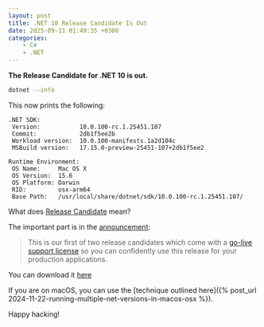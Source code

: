 ```yaml
---
layout: post
title: .NET 10 Release Candidate Is Out
date: 2025-09-11 01:49:35 +0300
categories:
    - C#
    - .NET
---
```


**The Release Candidate for .NET 10 is out.**

```bash
dotnet --info
```

This now prints the following:

```plaintext
.NET SDK:
 Version:           10.0.100-rc.1.25451.107
 Commit:            2db1f5ee2b
 Workload version:  10.0.100-manifests.1a2d104c
 MSBuild version:   17.15.0-preview-25451-107+2db1f5ee2

Runtime Environment:
 OS Name:     Mac OS X
 OS Version:  15.6
 OS Platform: Darwin
 RID:         osx-arm64
 Base Path:   /usr/local/share/dotnet/sdk/10.0.100-rc.1.25451.107/
```

What does [Release Candidate](https://en.wikipedia.org/wiki/Software_release_life_cycle) mean?

The important part is in the [announcement](https://devblogs.microsoft.com/dotnet/dotnet-10-rc-1/):

> This is our first of two release candidates which come with a [go-live support license](https://dotnet.microsoft.com/platform/support/policy/dotnet-core#previews) so you can confidently use this release for your production applications. 

You can download it [here](https://dotnet.microsoft.com/en-us/download/dotnet/10.0)

If you are on macOS, you can use the [technique outlined here]({% post_url 2024-11-22-running-multiple-net-versions-in-macos-osx %}).

Happy hacking!

